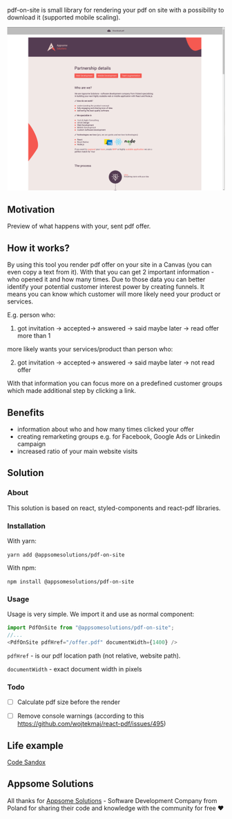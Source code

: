 pdf-on-site is small library for rendering your pdf on site with a possibility to download it (supported mobile scaling).

![alt text](https://github.com/appsome-solutions/pdf-on-site/blob/master/pdf-on-site.png "pdf rendered on blank web page with download button at the top")

## Motivation

Preview of what happens with your, sent pdf offer.

## How it works?

By using this tool you render pdf offer on your site in a Canvas (you can even copy a text from it).
With that you can get 2 important information - who opened it and how many times. 
Due to those data you can better identify your potential customer interest power by creating funnels.
It means you can know which customer will more likely need your product or services.

E.g. person who:
 1. got invitation -> accepted-> answered -> said maybe later -> read offer more than 1
 
 more likely wants your services/product than person who:
 
 2. got invitation -> accepted-> answered -> said maybe later -> not read offer
 
With that information you can focus more on a predefined customer groups which made additional step by clicking a link.

## Benefits

- information about who and how many times clicked your offer
- creating remarketing groups e.g. for Facebook, Google Ads or Linkedin campaign
- increased ratio of your main website visits

## Solution

### About
This solution is based on react, styled-components and react-pdf libraries.

### Installation

With yarn:

`yarn add @appsomesolutions/pdf-on-site`

With npm:

`npm install @appsomesolutions/pdf-on-site`

### Usage

Usage is very simple. We import it and use as normal component:
```javascript
import PdfOnSite from "@appsomesolutions/pdf-on-site";
//...
<PdfOnSite pdfHref="/offer.pdf" documentWidth={1400} />
````

`pdfHref` - is our pdf location path (not relative, website path).

`documentWidth` - exact document width in pixels

### Todo

- [ ] Calculate pdf size before the render
- [ ] Remove console warnings (according to this https://github.com/wojtekmaj/react-pdf/issues/495)


## Life example
[Code Sandox](https://codesandbox.io/s/appsomesolutionspdf-on-site-iy7t6)

## Appsome Solutions
All thanks for [Appsome Solutions](https://www.appsome-solutions.com/) - Software Development Company from Poland for sharing their code and knowledge with the community for free ❤
